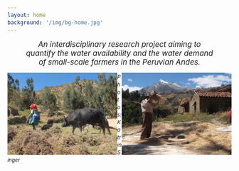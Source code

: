 ```yaml
---
layout: home
background: '/img/bg-home.jpg'
---
```


<p>
<center>
<big>
<i>
An interdisciplinary research project aiming to  <br> quantify the water availability
and the water demand <br> of small-scale farmers in the Peruvian Andes.
</i>
</big>
</center>
</p>

<a href="/img/farmers/02.jpg"> <img src='/img/farmers/02.jpg' width='49%' align='left'> </a>
<a href="/img/farmers/03.jpg"> <img src='/img/farmers/03.jpg' width='49%' align='right'> </a>
<small> *Photos: Katrin Singer* </small>
